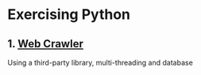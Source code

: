 # Exercising Python

## 1. [Web Crawler](./01-WebCrawler/README.md)
Using a third-party library, multi-threading and database
